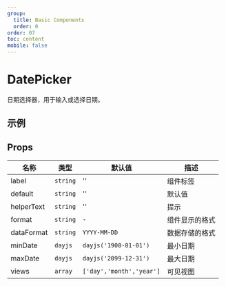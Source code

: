 ```yaml
---
group:
  title: Basic Components
  order: 0
order: 07
toc: content
mobile: false
---
```


# DatePicker

日期选择器，用于输入或选择日期。

## 示例

<code src="./examples/DatePicker" compact background="#fff"></code>



## Props

| 名称       | 类型     | 默认值                   | 描述           |
| ---------- | -------- | ------------------------ | -------------- |
| label      | `string` | ''                       | 组件标签       |
| default    | `string` | ''                       | 默认值         |
| helperText | `string` | ''                       | 提示           |
| format     | `string` | `-`                      | 组件显示的格式 |
| dataFormat | `string` | `YYYY-MM-DD`             | 数据存储的格式 |
| minDate    | `dayjs`  | `dayjs('1900-01-01')`    | 最小日期       |
| maxDate    | `dayjs`  | `dayjs('2099-12-31')`    | 最大日期       |
| views      | `array`  | `['day','month','year']` | 可见视图       |


